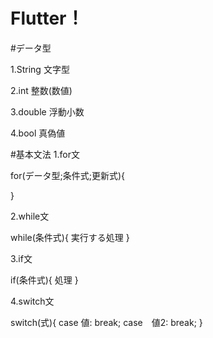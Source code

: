 # Flutter！
#データ型

1.String 文字型

2.int 整数(数値)

3.double 浮動小数

4.bool 真偽値

#基本文法
1.for文

for(データ型;条件式;更新式){

}

2.while文

while(条件式){
    実行する処理
}

3.if文

if(条件式){
    処理
}

4.switch文

switch(式){
    case 値:
    break;
    case　値2:
    break;
}
